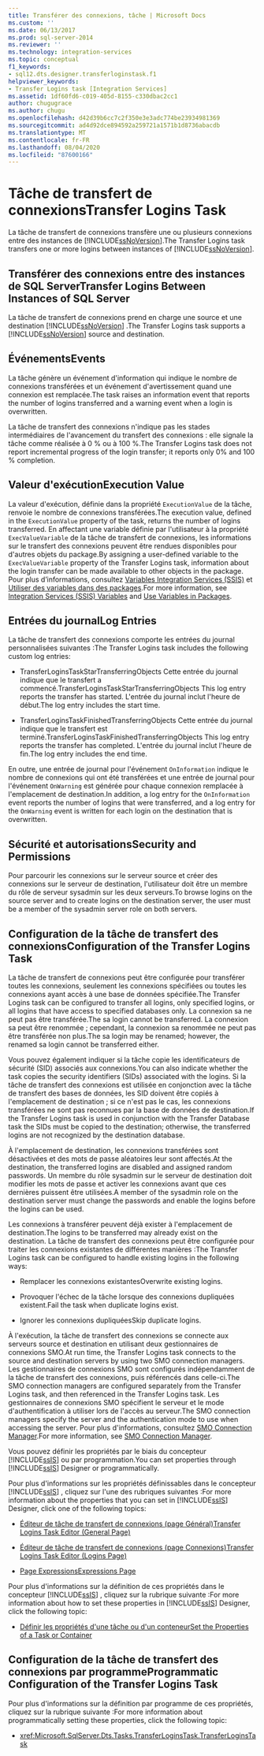 ```yaml
---
title: Transférer des connexions, tâche | Microsoft Docs
ms.custom: ''
ms.date: 06/13/2017
ms.prod: sql-server-2014
ms.reviewer: ''
ms.technology: integration-services
ms.topic: conceptual
f1_keywords:
- sql12.dts.designer.transferloginstask.f1
helpviewer_keywords:
- Transfer Logins task [Integration Services]
ms.assetid: 1df60fd6-c019-405d-8155-c330dbac2cc1
author: chugugrace
ms.author: chugu
ms.openlocfilehash: d42d39b6cc7c2f350e3e3adc774be23934981369
ms.sourcegitcommit: ad4d92dce894592a259721a1571b1d8736abacdb
ms.translationtype: MT
ms.contentlocale: fr-FR
ms.lasthandoff: 08/04/2020
ms.locfileid: "87600166"
---
```

# <a name="transfer-logins-task"></a><span data-ttu-id="6dc47-102">Tâche de transfert de connexions</span><span class="sxs-lookup"><span data-stu-id="6dc47-102">Transfer Logins Task</span></span>
  <span data-ttu-id="6dc47-103">La tâche de transfert de connexions transfère une ou plusieurs connexions entre des instances de [!INCLUDE[ssNoVersion](../../includes/ssnoversion-md.md)].</span><span class="sxs-lookup"><span data-stu-id="6dc47-103">The Transfer Logins task transfers one or more logins between instances of [!INCLUDE[ssNoVersion](../../includes/ssnoversion-md.md)].</span></span>  
  
## <a name="transfer-logins-between-instances-of-sql-server"></a><span data-ttu-id="6dc47-104">Transférer des connexions entre des instances de SQL Server</span><span class="sxs-lookup"><span data-stu-id="6dc47-104">Transfer Logins Between Instances of SQL Server</span></span>  
 <span data-ttu-id="6dc47-105">La tâche de transfert de connexions prend en charge une source et une destination [!INCLUDE[ssNoVersion](../../includes/ssnoversion-md.md)] .</span><span class="sxs-lookup"><span data-stu-id="6dc47-105">The Transfer Logins task supports a [!INCLUDE[ssNoVersion](../../includes/ssnoversion-md.md)] source and destination.</span></span>  
  
## <a name="events"></a><span data-ttu-id="6dc47-106">Événements</span><span class="sxs-lookup"><span data-stu-id="6dc47-106">Events</span></span>  
 <span data-ttu-id="6dc47-107">La tâche génère un événement d'information qui indique le nombre de connexions transférées et un événement d'avertissement quand une connexion est remplacée.</span><span class="sxs-lookup"><span data-stu-id="6dc47-107">The task raises an information event that reports the number of logins transferred and a warning event when a login is overwritten.</span></span>  
  
 <span data-ttu-id="6dc47-108">La tâche de transfert des connexions n'indique pas les stades intermédiaires de l'avancement du transfert des connexions : elle signale la tâche comme réalisée à 0 % ou à 100 %.</span><span class="sxs-lookup"><span data-stu-id="6dc47-108">The Transfer Logins task does not report incremental progress of the login transfer; it reports only 0% and 100 % completion.</span></span>  
  
## <a name="execution-value"></a><span data-ttu-id="6dc47-109">Valeur d'exécution</span><span class="sxs-lookup"><span data-stu-id="6dc47-109">Execution Value</span></span>  
 <span data-ttu-id="6dc47-110">La valeur d'exécution, définie dans la propriété `ExecutionValue` de la tâche, renvoie le nombre de connexions transférées.</span><span class="sxs-lookup"><span data-stu-id="6dc47-110">The execution value, defined in the `ExecutionValue` property of the task, returns the number of logins transferred.</span></span> <span data-ttu-id="6dc47-111">En affectant une variable définie par l'utilisateur à la propriété `ExecValueVariable` de la tâche de transfert de connexions, les informations sur le transfert des connexions peuvent être rendues disponibles pour d'autres objets du package.</span><span class="sxs-lookup"><span data-stu-id="6dc47-111">By assigning a user-defined variable to the `ExecValueVariable` property of the Transfer Logins task, information about the login transfer can be made available to other objects in the package.</span></span> <span data-ttu-id="6dc47-112">Pour plus d’informations, consultez [Variables Integration Services &#40;SSIS&#41;](../integration-services-ssis-variables.md) et [Utiliser des variables dans des packages](../use-variables-in-packages.md).</span><span class="sxs-lookup"><span data-stu-id="6dc47-112">For more information, see [Integration Services &#40;SSIS&#41; Variables](../integration-services-ssis-variables.md) and [Use Variables in Packages](../use-variables-in-packages.md).</span></span>  
  
## <a name="log-entries"></a><span data-ttu-id="6dc47-113">Entrées du journal</span><span class="sxs-lookup"><span data-stu-id="6dc47-113">Log Entries</span></span>  
 <span data-ttu-id="6dc47-114">La tâche de transfert des connexions comporte les entrées du journal personnalisées suivantes :</span><span class="sxs-lookup"><span data-stu-id="6dc47-114">The Transfer Logins task includes the following custom log entries:</span></span>  
  
-   <span data-ttu-id="6dc47-115">TransferLoginsTaskStarTransferringObjects   Cette entrée du journal indique que le transfert a commencé.</span><span class="sxs-lookup"><span data-stu-id="6dc47-115">TransferLoginsTaskStarTransferringObjects    This log entry reports the transfer has started.</span></span> <span data-ttu-id="6dc47-116">L'entrée du journal inclut l'heure de début.</span><span class="sxs-lookup"><span data-stu-id="6dc47-116">The log entry includes the start time.</span></span>  
  
-   <span data-ttu-id="6dc47-117">TransferLoginsTaskFinishedTransferringObjects   Cette entrée du journal indique que le transfert est terminé.</span><span class="sxs-lookup"><span data-stu-id="6dc47-117">TransferLoginsTaskFinishedTransferringObjects   This log entry reports the transfer has completed.</span></span> <span data-ttu-id="6dc47-118">L'entrée du journal inclut l'heure de fin.</span><span class="sxs-lookup"><span data-stu-id="6dc47-118">The log entry includes the end time.</span></span>  
  
 <span data-ttu-id="6dc47-119">En outre, une entrée de journal pour l'événement `OnInformation` indique le nombre de connexions qui ont été transférées et une entrée de journal pour l'événement `OnWarning` est générée pour chaque connexion remplacée à l'emplacement de destination.</span><span class="sxs-lookup"><span data-stu-id="6dc47-119">In addition, a log entry for the `OnInformation` event reports the number of logins that were transferred, and a log entry for the `OnWarning` event is written for each login on the destination that is overwritten.</span></span>  
  
## <a name="security-and-permissions"></a><span data-ttu-id="6dc47-120">Sécurité et autorisations</span><span class="sxs-lookup"><span data-stu-id="6dc47-120">Security and Permissions</span></span>  
 <span data-ttu-id="6dc47-121">Pour parcourir les connexions sur le serveur source et créer des connexions sur le serveur de destination, l'utilisateur doit être un membre du rôle de serveur sysadmin sur les deux serveurs.</span><span class="sxs-lookup"><span data-stu-id="6dc47-121">To browse logins on the source server and to create logins on the destination server, the user must be a member of the sysadmin server role on both servers.</span></span>  
  
## <a name="configuration-of-the-transfer-logins-task"></a><span data-ttu-id="6dc47-122">Configuration de la tâche de transfert des connexions</span><span class="sxs-lookup"><span data-stu-id="6dc47-122">Configuration of the Transfer Logins Task</span></span>  
 <span data-ttu-id="6dc47-123">La tâche de transfert de connexions peut être configurée pour transférer toutes les connexions, seulement les connexions spécifiées ou toutes les connexions ayant accès à une base de données spécifiée.</span><span class="sxs-lookup"><span data-stu-id="6dc47-123">The Transfer Logins task can be configured to transfer all logins, only specified logins, or all logins that have access to specified databases only.</span></span> <span data-ttu-id="6dc47-124">La connexion sa ne peut pas être transférée.</span><span class="sxs-lookup"><span data-stu-id="6dc47-124">The sa login cannot be transferred.</span></span> <span data-ttu-id="6dc47-125">La connexion sa peut être renommée ; cependant, la connexion sa renommée ne peut pas être transférée non plus.</span><span class="sxs-lookup"><span data-stu-id="6dc47-125">The sa login may be renamed; however, the renamed sa login cannot be transferred either.</span></span>  
  
 <span data-ttu-id="6dc47-126">Vous pouvez également indiquer si la tâche copie les identificateurs de sécurité (SID) associés aux connexions.</span><span class="sxs-lookup"><span data-stu-id="6dc47-126">You can also indicate whether the task copies the security identifiers (SIDs) associated with the logins.</span></span> <span data-ttu-id="6dc47-127">Si la tâche de transfert des connexions est utilisée en conjonction avec la tâche de transfert des bases de données, les SID doivent être copiés à l'emplacement de destination ; si ce n'est pas le cas, les connexions transférées ne sont pas reconnues par la base de données de destination.</span><span class="sxs-lookup"><span data-stu-id="6dc47-127">If the Transfer Logins task is used in conjunction with the Transfer Database task the SIDs must be copied to the destination; otherwise, the transferred logins are not recognized by the destination database.</span></span>  
  
 <span data-ttu-id="6dc47-128">À l'emplacement de destination, les connexions transférées sont désactivées et des mots de passe aléatoires leur sont affectés.</span><span class="sxs-lookup"><span data-stu-id="6dc47-128">At the destination, the transferred logins are disabled and assigned random passwords.</span></span> <span data-ttu-id="6dc47-129">Un membre du rôle sysadmin sur le serveur de destination doit modifier les mots de passe et activer les connexions avant que ces dernières puissent être utilisées.</span><span class="sxs-lookup"><span data-stu-id="6dc47-129">A member of the sysadmin role on the destination server must change the passwords and enable the logins before the logins can be used.</span></span>  
  
 <span data-ttu-id="6dc47-130">Les connexions à transférer peuvent déjà exister à l'emplacement de destination.</span><span class="sxs-lookup"><span data-stu-id="6dc47-130">The logins to be transferred may already exist on the destination.</span></span> <span data-ttu-id="6dc47-131">La tâche de transfert des connexions peut être configurée pour traiter les connexions existantes de différentes manières :</span><span class="sxs-lookup"><span data-stu-id="6dc47-131">The Transfer Logins task can be configured to handle existing logins in the following ways:</span></span>  
  
-   <span data-ttu-id="6dc47-132">Remplacer les connexions existantes</span><span class="sxs-lookup"><span data-stu-id="6dc47-132">Overwrite existing logins.</span></span>  
  
-   <span data-ttu-id="6dc47-133">Provoquer l'échec de la tâche lorsque des connexions dupliquées existent.</span><span class="sxs-lookup"><span data-stu-id="6dc47-133">Fail the task when duplicate logins exist.</span></span>  
  
-   <span data-ttu-id="6dc47-134">Ignorer les connexions dupliquées</span><span class="sxs-lookup"><span data-stu-id="6dc47-134">Skip duplicate logins.</span></span>  
  
 <span data-ttu-id="6dc47-135">À l'exécution, la tâche de transfert des connexions se connecte aux serveurs source et destination en utilisant deux gestionnaires de connexions SMO.</span><span class="sxs-lookup"><span data-stu-id="6dc47-135">At run time, the Transfer Logins task connects to the source and destination servers by using two SMO connection managers.</span></span> <span data-ttu-id="6dc47-136">Les gestionnaires de connexions SMO sont configurés indépendamment de la tâche de transfert des connexions, puis référencés dans celle-ci.</span><span class="sxs-lookup"><span data-stu-id="6dc47-136">The SMO connection managers are configured separately from the Transfer Logins task, and then referenced in the Transfer Logins task.</span></span> <span data-ttu-id="6dc47-137">Les gestionnaires de connexions SMO spécifient le serveur et le mode d'authentification à utiliser lors de l'accès au serveur.</span><span class="sxs-lookup"><span data-stu-id="6dc47-137">The SMO connection managers specify the server and the authentication mode to use when accessing the server.</span></span> <span data-ttu-id="6dc47-138">Pour plus d'informations, consultez [SMO Connection Manager](../connection-manager/smo-connection-manager.md).</span><span class="sxs-lookup"><span data-stu-id="6dc47-138">For more information, see [SMO Connection Manager](../connection-manager/smo-connection-manager.md).</span></span>  
  
 <span data-ttu-id="6dc47-139">Vous pouvez définir les propriétés par le biais du concepteur [!INCLUDE[ssIS](../../includes/ssis-md.md)] ou par programmation.</span><span class="sxs-lookup"><span data-stu-id="6dc47-139">You can set properties through [!INCLUDE[ssIS](../../includes/ssis-md.md)] Designer or programmatically.</span></span>  
  
 <span data-ttu-id="6dc47-140">Pour plus d'informations sur les propriétés définissables dans le concepteur [!INCLUDE[ssIS](../../includes/ssis-md.md)] , cliquez sur l'une des rubriques suivantes :</span><span class="sxs-lookup"><span data-stu-id="6dc47-140">For more information about the properties that you can set in [!INCLUDE[ssIS](../../includes/ssis-md.md)] Designer, click one of the following topics:</span></span>  
  
-   [<span data-ttu-id="6dc47-141">Éditeur de tâche de transfert de connexions &#40;page Général&#41;</span><span class="sxs-lookup"><span data-stu-id="6dc47-141">Transfer Logins Task Editor &#40;General Page&#41;</span></span>](../general-page-of-integration-services-designers-options.md)  
  
-   [<span data-ttu-id="6dc47-142">Éditeur de tâche de transfert de connexions &#40;page Connexions&#41;</span><span class="sxs-lookup"><span data-stu-id="6dc47-142">Transfer Logins Task Editor &#40;Logins Page&#41;</span></span>](../transfer-logins-task-editor-logins-page.md)  
  
-   [<span data-ttu-id="6dc47-143">Page Expressions</span><span class="sxs-lookup"><span data-stu-id="6dc47-143">Expressions Page</span></span>](../expressions/expressions-page.md)  
  
 <span data-ttu-id="6dc47-144">Pour plus d'informations sur la définition de ces propriétés dans le concepteur [!INCLUDE[ssIS](../../includes/ssis-md.md)] , cliquez sur la rubrique suivante :</span><span class="sxs-lookup"><span data-stu-id="6dc47-144">For more information about how to set these properties in [!INCLUDE[ssIS](../../includes/ssis-md.md)] Designer, click the following topic:</span></span>  
  
-   [<span data-ttu-id="6dc47-145">Définir les propriétés d'une tâche ou d'un conteneur</span><span class="sxs-lookup"><span data-stu-id="6dc47-145">Set the Properties of a Task or Container</span></span>](../set-the-properties-of-a-task-or-container.md)  
  
## <a name="programmatic-configuration-of-the-transfer-logins-task"></a><span data-ttu-id="6dc47-146">Configuration de la tâche de transfert des connexions par programme</span><span class="sxs-lookup"><span data-stu-id="6dc47-146">Programmatic Configuration of the Transfer Logins Task</span></span>  
 <span data-ttu-id="6dc47-147">Pour plus d'informations sur la définition par programme de ces propriétés, cliquez sur la rubrique suivante :</span><span class="sxs-lookup"><span data-stu-id="6dc47-147">For more information about programmatically setting these properties, click the following topic:</span></span>  
  
-   <xref:Microsoft.SqlServer.Dts.Tasks.TransferLoginsTask.TransferLoginsTask>  
  
  
